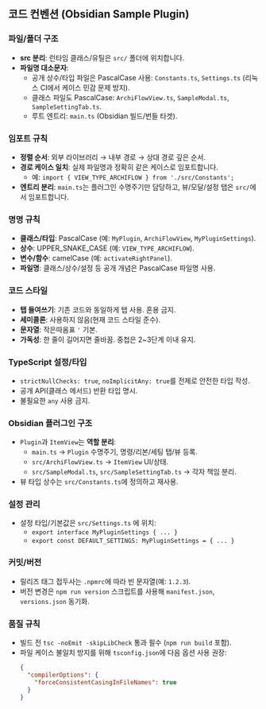 ## 코드 컨벤션 (Obsidian Sample Plugin)

### 파일/폴더 구조
- **src 분리**: 런타임 클래스/유틸은 `src/` 폴더에 위치합니다.
- **파일명 대소문자**:
  - 공개 상수/타입 파일은 PascalCase 사용: `Constants.ts`, `Settings.ts` (리눅스 CI에서 케이스 민감 문제 방지).
  - 클래스 파일도 PascalCase: `ArchiFlowView.ts`, `SampleModal.ts`, `SampleSettingTab.ts`.
  - 루트 엔트리: `main.ts` (Obsidian 빌드/번들 타겟).

### 임포트 규칙
- **정렬 순서**: 외부 라이브러리 → 내부 경로 → 상대 경로 깊은 순서.
- **경로 케이스 일치**: 실제 파일명과 정확히 같은 케이스로 임포트합니다.
  - 예: `import { VIEW_TYPE_ARCHIFLOW } from './src/Constants';`
- **엔트리 분리**: `main.ts`는 플러그인 수명주기만 담당하고, 뷰/모달/설정 탭은 `src/`에서 임포트합니다.

### 명명 규칙
- **클래스/타입**: PascalCase (예: `MyPlugin`, `ArchiFlowView`, `MyPluginSettings`).
- **상수**: UPPER_SNAKE_CASE (예: `VIEW_TYPE_ARCHIFLOW`).
- **변수/함수**: camelCase (예: `activateRightPanel`).
- **파일명**: 클래스/상수/설정 등 공개 개념은 PascalCase 파일명 사용.

### 코드 스타일
- **탭 들여쓰기**: 기존 코드와 동일하게 탭 사용. 혼용 금지.
- **세미콜론**: 사용하지 않음(현재 코드 스타일 준수).
- **문자열**: 작은따옴표 `'` 기본.
- **가독성**: 한 줄이 길어지면 줄바꿈. 중첩은 2~3단계 이내 유지.

### TypeScript 설정/타입
- `strictNullChecks: true`, `noImplicitAny: true`를 전제로 안전한 타입 작성.
- 공개 API(클래스 메서드) 반환 타입 명시.
- 불필요한 `any` 사용 금지.

### Obsidian 플러그인 구조
- `Plugin`과 `ItemView`는 **역할 분리**:
  - `main.ts` → `Plugin` 수명주기, 명령/리본/세팅 탭/뷰 등록.
  - `src/ArchiFlowView.ts` → `ItemView` UI/상태.
  - `src/SampleModal.ts`, `src/SampleSettingTab.ts` → 각자 책임 분리.
- 뷰 타입 상수는 `src/Constants.ts`에 정의하고 재사용.

### 설정 관리
- 설정 타입/기본값은 `src/Settings.ts` 에 위치:
  - `export interface MyPluginSettings { ... }`
  - `export const DEFAULT_SETTINGS: MyPluginSettings = { ... }`

### 커밋/버전
- 릴리즈 태그 접두사는 `.npmrc`에 따라 빈 문자열(예: `1.2.3`).
- 버전 변경은 `npm run version` 스크립트를 사용해 `manifest.json`, `versions.json` 동기화.

### 품질 규칙
- 빌드 전 `tsc -noEmit -skipLibCheck` 통과 필수 (`npm run build` 포함).
- 파일 케이스 불일치 방지를 위해 `tsconfig.json`에 다음 옵션 사용 권장:
  ```json
  {
    "compilerOptions": {
      "forceConsistentCasingInFileNames": true
    }
  }
  ```



